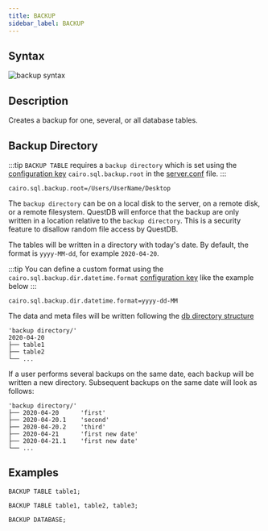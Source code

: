 ```yaml
---
title: BACKUP
sidebar_label: BACKUP
---
```


## Syntax

![backup syntax](/img/doc/diagrams/backup.svg)

## Description

Creates a backup for one, several, or all database tables.

## Backup Directory

:::tip
`BACKUP TABLE` requires a `backup directory` which is set using the
[configuration key](reference/server-configuration.md) `cairo.sql.backup.root` in the
[server.conf](reference/root-directory-structure.md#serverconf) file.
:::

```script title="Example configuration key"
cairo.sql.backup.root=/Users/UserName/Desktop
```

The `backup directory` can be on a local disk to the server, on a remote disk,
or a remote filesystem. QuestDB will enforce that the backup are only written in
a location relative to the `backup directory`. This is a security feature to
disallow random file access by QuestDB.

The tables will be written in a directory with today's date. By default, the
format is `yyyy-MM-dd`, for example `2020-04-20`.

:::tip
You can define a custom format using the
`cairo.sql.backup.dir.datetime.format` [configuration key](reference/server-configuration.md) like
the example below
:::

```script title="Example user-defined directory format"
cairo.sql.backup.dir.datetime.format=yyyy-dd-MM
```

The data and meta files will be written following the
[db directory structure](reference/root-directory-structure.md#db)

```filestructure title="Directory structure (single backup)"
'backup directory/'
2020-04-20
├── table1
├── table2
└── ...
```

If a user performs several backups on the same date, each backup will be written
a new directory. Subsequent backups on the same date will look as follows:

```filestructure title="Directory structure (multiple backups)"
'backup directory/'
├── 2020-04-20      'first'
├── 2020-04-20.1    'second'
├── 2020-04-20.2    'third'
├── 2020-04-21      'first new date'
├── 2020-04-21.1    'first new date'
└── ...
```

## Examples

```questdb-sql title="Single table"
BACKUP TABLE table1;
```

```questdb-sql title="Multiple tables"
BACKUP TABLE table1, table2, table3;
```

```questdb-sql title="All tables"
BACKUP DATABASE;
```
